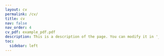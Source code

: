 ```yaml
---
layout: cv
permalink: /cv/
title: cv
nav: false
nav_order: 4
cv_pdf: example_pdf.pdf
description: This is a description of the page. You can modify it in '_pages/_cv.md'. You can also change or remove the top pdf download button.
toc:
  sidebar: left
---
```

